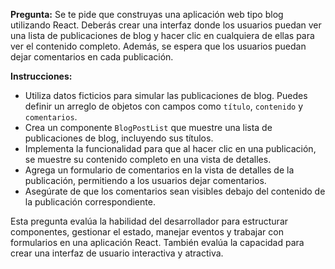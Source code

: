 **Pregunta:**
Se te pide que construyas una aplicación web tipo blog utilizando React. Deberás crear una interfaz donde los usuarios puedan ver una lista de publicaciones de blog y hacer clic en cualquiera de ellas para ver el contenido completo. Además, se espera que los usuarios puedan dejar comentarios en cada publicación.

**Instrucciones:**
- Utiliza datos ficticios para simular las publicaciones de blog. Puedes definir un arreglo de objetos con campos como `título`, `contenido` y `comentarios`.
- Crea un componente `BlogPostList` que muestre una lista de publicaciones de blog, incluyendo sus títulos.
- Implementa la funcionalidad para que al hacer clic en una publicación, se muestre su contenido completo en una vista de detalles.
- Agrega un formulario de comentarios en la vista de detalles de la publicación, permitiendo a los usuarios dejar comentarios.
- Asegúrate de que los comentarios sean visibles debajo del contenido de la publicación correspondiente.

Esta pregunta evalúa la habilidad del desarrollador para estructurar componentes, gestionar el estado, manejar eventos y trabajar con formularios en una aplicación React. También evalúa la capacidad para crear una interfaz de usuario interactiva y atractiva.